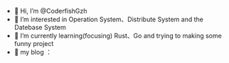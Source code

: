 - 👋 Hi, I’m @CoderfishGzh
- 👀 I’m interested in Operation System、Distribute System and the Datebase System
- 🌱 I’m currently learning(focusing) Rust、Go and trying to making some funny project
- 👀 my blog ：  

<!---
CoderfishGzh/CoderfishGzh is a ✨ special ✨ repository because its `README.md` (this file) appears on your GitHub profile.
You can click the Preview link to take a look at your changes.
--->
